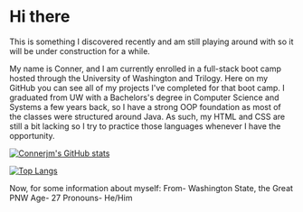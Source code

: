 # Hi there <!-- THIS TOO BIG ![A waving hand](https://raw.githubusercontent.com/MartinHeinz/MartinHeinz/master/wave.gif) -->

This is something I discovered recently and am still playing around with so it will be under construction for a while.

My name is Conner, and I am currently enrolled in a full-stack boot camp hosted through the University of Washington and Trilogy. Here on my GitHub you can see all of my projects I've completed for that boot camp. I graduated from UW with a Bachelors's degree in Computer Science and Systems a few years back, so I have a strong OOP foundation as most of the classes were structured around Java. As such, my HTML and CSS are still a bit lacking so I try to practice those languages whenever I have the opportunity.

[![Connerjm's GitHub stats](https://github-readme-stats.vercel.app/api?username=connerjm&show_icons=true&theme=tokyonight)](https://github.com/connerjm/)

[![Top Langs](https://github-readme-stats.vercel.app/api/top-langs/?username=connerjm&theme=tokyonight&layout=compact)](https://github.com/connerjm/)

Now, for some information about myself:
From- Washington State, the Great PNW
Age- 27
Pronouns- He/Him

